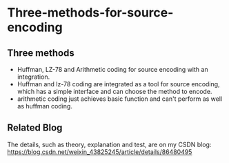 # Three-methods-for-source-encoding

## Three methods

* Huffman, LZ-78 and Arithmetic coding for source encoding with an integration. 
* Huffman and lz-78 coding are integrated as a tool for source encoding, which has a simple interface and can choose the method to encode.
* arithmetic coding just achieves basic function and can't perform as well as huffman coding.

## Related Blog

The details, such as theory, explanation and test, are on my CSDN blog: https://blog.csdn.net/weixin_43825245/article/details/86480495
